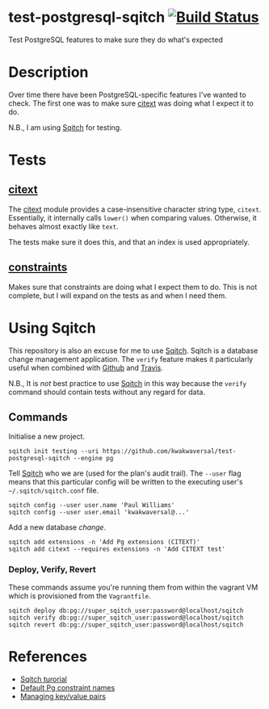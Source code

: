 # test-postgresql-sqitch [![Build Status](https://travis-ci.org/kwakwaversal/test-postgresql-sqitch.svg?branch=master)](https://travis-ci.org/kwakwaversal/test-postgresql-sqitch)
Test PostgreSQL features to make sure they do what's expected

# Description
Over time there have been PostgreSQL-specific features I've wanted to check.
The first one was to make sure [citext] was doing what I expect it to do.

N.B., I am using [Sqitch] for testing.

# Tests

## [citext]
The [citext] module provides a case-insensitive character string type, `citext`.
Essentially, it internally calls `lower()` when comparing values. Otherwise, it
behaves almost exactly like `text`.

The tests make sure it does this, and that an index is used appropriately.

## [constraints]
Makes sure that constraints are doing what I expect them to do. This is not
complete, but I will expand on the tests as and when I need them.

# Using Sqitch
This repository is also an excuse for me to use [Sqitch]. Sqitch is a database
change management application. The `verify` feature makes it particularly useful
when combined with [Github] and [Travis].

N.B., It is *not* best practice to use [Sqitch] in this way because the `verify`
command should contain tests without any regard for data.

## Commands
Initialise a new project.

```
sqitch init testing --uri https://github.com/kwakwaversal/test-postgresql-sqitch --engine pg
```

Tell [Sqitch] who we are (used for the plan's audit trail). The `--user` flag
means that this particular config will be written to the executing user's
`~/.sqitch/sqitch.conf` file.

```
sqitch config --user user.name 'Paul Williams'
sqitch config --user user.email 'kwakwaversal@...'
```

Add a new database *change*.

```
sqitch add extensions -n 'Add Pg extensions (CITEXT)'
sqitch add citext --requires extensions -n 'Add CITEXT test'
```

### Deploy, Verify, Revert
These commands assume you're running them from within the vagrant VM which is
provisioned from the `Vagrantfile`.

```
sqitch deploy db:pg://super_sqitch_user:password@localhost/sqitch
sqitch verify db:pg://super_sqitch_user:password@localhost/sqitch
sqitch revert db:pg://super_sqitch_user:password@localhost/sqitch
```

# References
* [Sqitch turorial](https://metacpan.org/pod/distribution/App-Sqitch/lib/sqitchtutorial.pod)
* [Default Pg constraint names](https://stackoverflow.com/a/4108266/1182273)
* [Managing key/value pairs](https://justatheory.com/2010/08/postgres-key-value-pairs/)

[citext]: https://www.postgresql.org/docs/current/static/citext.html
[constraints]: https://www.postgresql.org/docs/current/static/ddl-constraints.html
[Github]: https://github.com/
[Sqitch]: http://sqitch.org/
[Travis]: https://travis-ci.org/
